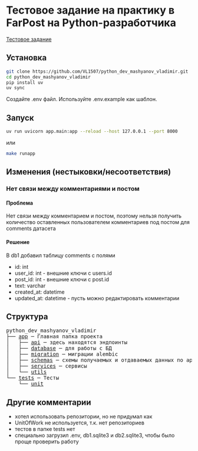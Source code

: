 # Тестовое задание на практику в FarPost на Python-разработчика

[Тестовое задание](terms_of_reference/description.txt)

## Установка

```bash
git clone https://github.com/VL1507/python_dev_mashyanov_vladimir.git
cd python_dev_mashyanov_vladimir
pip install uv
uv sync
```

Создайте .env файл. Используйте .env.example как шаблон.

## Запуск

```bash
uv run uvicorn app.main:app --reload --host 127.0.0.1 --port 8000
```

или

```bash
make runapp
```

## Изменения (нестыковки/несоответствия)

### Нет связи между комментариями и постом

#### Проблема

Нет связи между комментарием и постом, поэтому нельзя получить количество оставленных пользователем комментариев под постом для comments датасета

#### Решение

В db1 добавил таблицу comments c полями

- id: int
- user_id: int - внешние ключи с users.id
- post_id: int - внешние ключи с post.id
- text: varchar
- created_at: datetime
- updated_at: datetime - пусть можно редактировать комментарии

## Структура

<pre>
python_dev_mashyanov_vladimir
├── <a href="app">app</a> ─ Главная папка проекта
│   ├── <a href="app/api">api</a> ─ здесь находятся эндпоинты
│   ├── <a href="app/database">database</a> ─ для работы с БД
│   ├── <a href="app/migration">migration</a> ─ миграции alembic
│   ├── <a href="app/schemas">schemas</a> ─ схемы получаемых и отдаваемых данных по api
│   ├── <a href="app/services">services</a> ─ сервисы
│   └── <a href="app/utils">utils</a>
└── <a href="tests">tests</a> ─ Тесты
    └── <a href="tests/unit">unit</a>
</pre>

## Другие комментарии

- хотел использовать репозитории, но не придумал как
- UnitOfWork не используется, т.к. нет репозиториев
- тестов в папке tests нет
- специально загрузил .env, db1.sqlite3 и db2.sqlite3, чтобы было проще проверить работу
